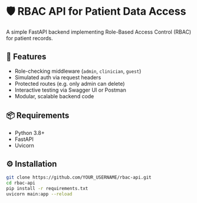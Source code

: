 # 🛡️ RBAC API for Patient Data Access

A simple FastAPI backend implementing Role-Based Access Control (RBAC) for patient records.

## 🚀 Features

- Role-checking middleware (`admin`, `clinician`, `guest`)
- Simulated auth via request headers
- Protected routes (e.g. only admin can delete)
- Interactive testing via Swagger UI or Postman
- Modular, scalable backend code

## 📦 Requirements

- Python 3.8+
- FastAPI
- Uvicorn

## ⚙️ Installation

```bash
git clone https://github.com/YOUR_USERNAME/rbac-api.git
cd rbac-api
pip install -r requirements.txt
uvicorn main:app --reload
